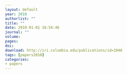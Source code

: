 ```yaml
---
layout: default
year: 2010
authorlist: ""
title: ""
date: 2010-01-01 16:54:46
journal: ""
volume: 
pages:
doi: 
download: http://iri.columbia.edu/publications/id=1048
tags: [papers2010]
categories:
- papers
---
```


